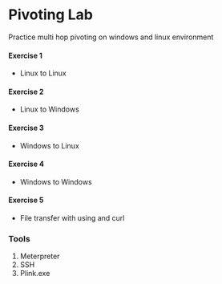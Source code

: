 # Pivoting Lab
Practice multi hop pivoting on windows and linux environment

#### Exercise 1
- Linux to Linux
#### Exercise 2
- Linux to Windows
#### Exercise 3
- Windows to Linux
#### Exercise 4
- Windows to Windows
#### Exercise 5
- File transfer with using and curl

### Tools
1. Meterpreter
2. SSH
3. Plink.exe
